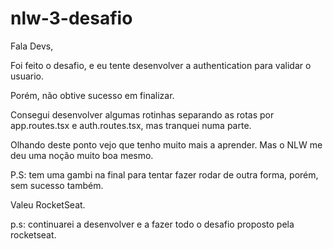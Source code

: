 ﻿# nlw-3-desafio

Fala Devs,

Foi feito o desafio, e eu tente desenvolver a authentication para validar o usuario.

Porém, não obtive sucesso em finalizar.

Consegui desenvolver algumas rotinhas separando as rotas por app.routes.tsx e auth.routes.tsx, mas tranquei numa parte.

Olhando deste ponto vejo que tenho muito mais a aprender. Mas o NLW me deu uma noção muito boa mesmo.

P.S: tem uma gambi na final para tentar fazer rodar de outra forma, porém, sem sucesso também.

Valeu RocketSeat.

p.s: continuarei a desenvolver e a fazer todo o desafio proposto pela rocketseat.
